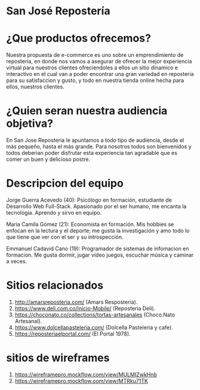 # San José Repostería

# ¿Que productos ofrecemos? 

Nuestra propuesta de e-commerce es uno sobre un emprendimiento de reposteria, en donde nos vamos a asegurar de ofrecer la mejor experiencia virtual para nuestros clientes ofreciendoles a ellos un sitio dinamico e interactivo en el cual van a poder encontrar una gran variedad en reposteria para su satisfaccion y gusto, y todo en nuestra tienda online hecha para ellos, nuestros clientes.

# ¿Quien seran nuestra audiencia objetiva?

En San Jose Reposteria le apuntamos a todo tipo de audiencia, desde el más pequeño, hasta el más grande. Para nosotros todos son bienvenidos y todos deberian poder disfrutar esta experiencia tan agradable que es comer un buen y delicioso postre.

# Descripcion del equipo

Jorge Guerra Acevedo (40): Psicólogo en formación, estudiante de Desarrollo Web Full-Stack. Apasionado por el ser humano, me encanta la tecnología. Aprendo y sirvo en equipo.

Maria Camila Gómez (21): Economista en formación. Mis hobbies se enfocan en la lectura y el deporte; me gusta la investigación y amo todo lo que tiene que ver con el ser y su introspección.

Emmanuel Cadavid Cano (19):  Programador de sistemas de infomacion en formacion. Me gusta dormir, jugar video juegos, escuchar música y caminar a veces.

# Sitios relacionados 

1. http://amarsreposteria.com/ (Amars Resposteria).
2. https://www.deli.com.co/Inicio-Mobile/ (Reposteria Deli).
3. https://choconato.co/collections/tortas-artesanales (Choco.Nato Artesanal).
4. https://www.dolcellapasteleria.com/ (Dolcella Pasteleria y cafe).
5. https://reposteriaelportal.com/ (El Portal 1978).

# sitios de wireframes
1. https://wireframepro.mockflow.com/view/MULMIZwkHnb
2. https://wireframepro.mockflow.com/view/MTRku71TK
